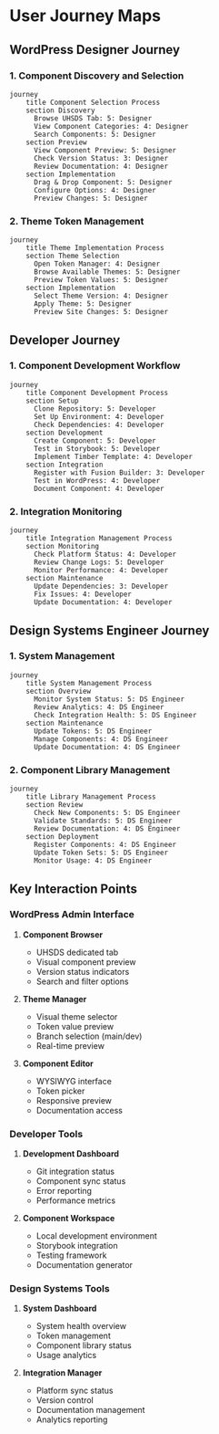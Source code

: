 # User Journey Maps

## WordPress Designer Journey

### 1. Component Discovery and Selection

```mermaid
journey
    title Component Selection Process
    section Discovery
      Browse UHSDS Tab: 5: Designer
      View Component Categories: 4: Designer
      Search Components: 5: Designer
    section Preview
      View Component Preview: 5: Designer
      Check Version Status: 3: Designer
      Review Documentation: 4: Designer
    section Implementation
      Drag & Drop Component: 5: Designer
      Configure Options: 4: Designer
      Preview Changes: 5: Designer
```

### 2. Theme Token Management

```mermaid
journey
    title Theme Implementation Process
    section Theme Selection
      Open Token Manager: 4: Designer
      Browse Available Themes: 5: Designer
      Preview Token Values: 5: Designer
    section Implementation
      Select Theme Version: 4: Designer
      Apply Theme: 5: Designer
      Preview Site Changes: 5: Designer
```

## Developer Journey

### 1. Component Development Workflow

```mermaid
journey
    title Component Development Process
    section Setup
      Clone Repository: 5: Developer
      Set Up Environment: 4: Developer
      Check Dependencies: 4: Developer
    section Development
      Create Component: 5: Developer
      Test in Storybook: 5: Developer
      Implement Timber Template: 4: Developer
    section Integration
      Register with Fusion Builder: 3: Developer
      Test in WordPress: 4: Developer
      Document Component: 4: Developer
```

### 2. Integration Monitoring

```mermaid
journey
    title Integration Management Process
    section Monitoring
      Check Platform Status: 4: Developer
      Review Change Logs: 5: Developer
      Monitor Performance: 4: Developer
    section Maintenance
      Update Dependencies: 3: Developer
      Fix Issues: 4: Developer
      Update Documentation: 4: Developer
```

## Design Systems Engineer Journey

### 1. System Management

```mermaid
journey
    title System Management Process
    section Overview
      Monitor System Status: 5: DS Engineer
      Review Analytics: 4: DS Engineer
      Check Integration Health: 5: DS Engineer
    section Maintenance
      Update Tokens: 5: DS Engineer
      Manage Components: 4: DS Engineer
      Update Documentation: 4: DS Engineer
```

### 2. Component Library Management

```mermaid
journey
    title Library Management Process
    section Review
      Check New Components: 5: DS Engineer
      Validate Standards: 5: DS Engineer
      Review Documentation: 4: DS Engineer
    section Deployment
      Register Components: 4: DS Engineer
      Update Token Sets: 5: DS Engineer
      Monitor Usage: 4: DS Engineer
```

## Key Interaction Points

### WordPress Admin Interface

1. **Component Browser**

   - UHSDS dedicated tab
   - Visual component preview
   - Version status indicators
   - Search and filter options

2. **Theme Manager**

   - Visual theme selector
   - Token value preview
   - Branch selection (main/dev)
   - Real-time preview

3. **Component Editor**
   - WYSIWYG interface
   - Token picker
   - Responsive preview
   - Documentation access

### Developer Tools

1. **Development Dashboard**

   - Git integration status
   - Component sync status
   - Error reporting
   - Performance metrics

2. **Component Workspace**
   - Local development environment
   - Storybook integration
   - Testing framework
   - Documentation generator

### Design Systems Tools

1. **System Dashboard**

   - System health overview
   - Token management
   - Component library status
   - Usage analytics

2. **Integration Manager**
   - Platform sync status
   - Version control
   - Documentation management
   - Analytics reporting
